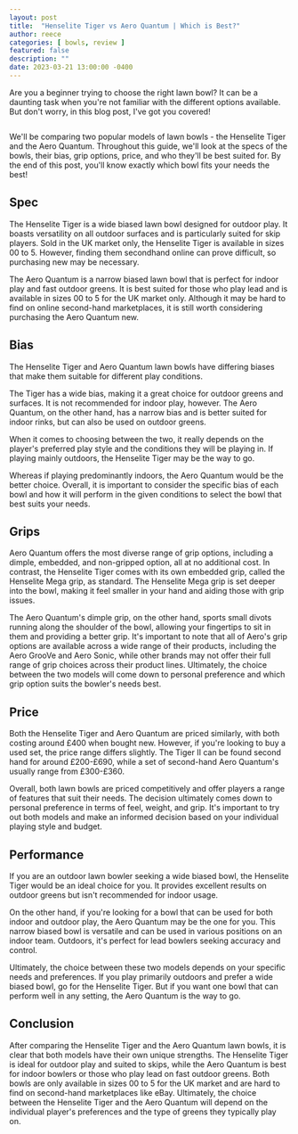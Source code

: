 ```yaml
---
layout: post
title:  "Henselite Tiger vs Aero Quantum | Which is Best?"
author: reece
categories: [ bowls, review ]
featured: false
description: ""
date: 2023-03-21 13:00:00 -0400
---
```

    

<!-- wp:paragraph -->
<p xmlns="http://www.w3.org/1999/xhtml">Are you a beginner trying to choose the right lawn bowl? It can be a daunting task when you're not familiar with the different options available. But don't worry, in this blog post, I've got you covered! </p>
<!-- /wp:paragraph -->

<!-- wp:image {"id":1940,"sizeSlug":"large","linkDestination":"none"} -->
<figure class="wp-block-image size-large"><img src="/img/posts/henselite-tiger-vs-aero-quantum-1024x576.jpg" alt="" class="wp-image-1940"/></figure>
<!-- /wp:image -->

<!-- wp:paragraph -->
<p>We'll be comparing two popular models of lawn bowls - the Henselite Tiger and the Aero Quantum. Throughout this guide, we'll look at the specs of the bowls, their bias, grip options, price, and who they'll be best suited for. By the end of this post, you'll know exactly which bowl fits your needs the best!</p>
<!-- /wp:paragraph -->

<!-- wp:heading -->
<h2>Spec</h2>
<!-- /wp:heading -->

<!-- wp:block {"ref":2719} /-->

<!-- wp:paragraph -->
<p>The Henselite Tiger is a wide biased lawn bowl designed for outdoor play. It boasts versatility on all outdoor surfaces and is particularly suited for skip players. Sold in the UK market only, the Henselite Tiger is available in sizes 00 to 5. However, finding them secondhand online can prove difficult, so purchasing new may be necessary.</p>
<!-- /wp:paragraph -->

<!-- wp:block {"ref":2709} /-->

<!-- wp:paragraph -->
<p>The Aero Quantum is a narrow biased lawn bowl that is perfect for indoor play and fast outdoor greens. It is best suited for those who play lead and is available in sizes 00 to 5 for the UK market only. Although it may be hard to find on online second-hand marketplaces, it is still worth considering purchasing the Aero Quantum new.</p>
<!-- /wp:paragraph -->

<!-- wp:heading -->
<h2>Bias</h2>
<!-- /wp:heading -->

<!-- wp:paragraph -->
<p>The Henselite Tiger and Aero Quantum lawn bowls have differing biases that make them suitable for different play conditions. </p>
<!-- /wp:paragraph -->

<!-- wp:block {"ref":2828} /-->

<!-- wp:paragraph -->
<p>The Tiger has a wide bias, making it a great choice for outdoor greens and surfaces. It is not recommended for indoor play, however. The Aero Quantum, on the other hand, has a narrow bias and is better suited for indoor rinks, but can also be used on outdoor greens.</p>
<!-- /wp:paragraph -->

<!-- wp:paragraph -->
<p>When it comes to choosing between the two, it really depends on the player's preferred play style and the conditions they will be playing in. If playing mainly outdoors, the Henselite Tiger may be the way to go. </p>
<!-- /wp:paragraph -->

<!-- wp:block {"ref":2826} /-->

<!-- wp:paragraph -->
<p>Whereas if playing predominantly indoors, the Aero Quantum would be the better choice. Overall, it is important to consider the specific bias of each bowl and how it will perform in the given conditions to select the bowl that best suits your needs.</p>
<!-- /wp:paragraph -->

<!-- wp:heading -->
<h2>Grips</h2>
<!-- /wp:heading -->

<!-- wp:paragraph -->
<p>Aero Quantum offers the most diverse range of grip options, including a dimple, embedded, and non-gripped option, all at no additional cost. In contrast, the Henselite Tiger comes with its own embedded grip, called the Henselite Mega grip, as standard. The Henselite Mega grip is set deeper into the bowl, making it feel smaller in your hand and aiding those with grip issues.</p>
<!-- /wp:paragraph -->

<!-- wp:paragraph -->
<p>The Aero Quantum's dimple grip, on the other hand, sports small divots running along the shoulder of the bowl, allowing your fingertips to sit in them and providing a better grip. It's important to note that all of Aero's grip options are available across a wide range of their products, including the Aero GrooVe and Aero Sonic, while other brands may not offer their full range of grip choices across their product lines. Ultimately, the choice between the two models will come down to personal preference and which grip option suits the bowler's needs best.</p>
<!-- /wp:paragraph -->

<!-- wp:heading -->
<h2>Price</h2>
<!-- /wp:heading -->

<!-- wp:paragraph -->
<p>Both the Henselite Tiger and Aero Quantum are priced similarly, with both costing around £400 when bought new. However, if you're looking to buy a used set, the price range differs slightly. The Tiger II can be found second hand for around £200-£690, while a set of second-hand Aero Quantum's usually range from £300-£360.</p>
<!-- /wp:paragraph -->

<!-- wp:paragraph -->
<p>Overall, both lawn bowls are priced competitively and offer players a range of features that suit their needs. The decision ultimately comes down to personal preference in terms of feel, weight, and grip. It's important to try out both models and make an informed decision based on your individual playing style and budget.</p>
<!-- /wp:paragraph -->

<!-- wp:heading -->
<h2>Performance</h2>
<!-- /wp:heading -->

<!-- wp:paragraph -->
<p>If you are an outdoor lawn bowler seeking a wide biased bowl, the Henselite Tiger would be an ideal choice for you. It provides excellent results on outdoor greens but isn't recommended for indoor usage.</p>
<!-- /wp:paragraph -->

<!-- wp:paragraph -->
<p>On the other hand, if you're looking for a bowl that can be used for both indoor and outdoor play, the Aero Quantum may be the one for you. This narrow biased bowl is versatile and can be used in various positions on an indoor team. Outdoors, it's perfect for lead bowlers seeking accuracy and control.</p>
<!-- /wp:paragraph -->

<!-- wp:paragraph -->
<p>Ultimately, the choice between these two models depends on your specific needs and preferences. If you play primarily outdoors and prefer a wide biased bowl, go for the Henselite Tiger. But if you want one bowl that can perform well in any setting, the Aero Quantum is the way to go.</p>
<!-- /wp:paragraph -->

<!-- wp:heading -->
<h2>Conclusion</h2>
<!-- /wp:heading -->

<!-- wp:paragraph -->
<p>After comparing the Henselite Tiger and the Aero Quantum lawn bowls, it is clear that both models have their own unique strengths. The Henselite Tiger is ideal for outdoor play and suited to skips, while the Aero Quantum is best for indoor bowlers or those who play lead on fast outdoor greens. Both bowls are only available in sizes 00 to 5 for the UK market and are hard to find on second-hand marketplaces like eBay. Ultimately, the choice between the Henselite Tiger and the Aero Quantum will depend on the individual player's preferences and the type of greens they typically play on.</p>
<!-- /wp:paragraph -->
    